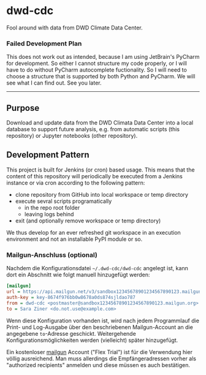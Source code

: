 # dwd-cdc

Fool around with data from DWD Climate Data Center.

### Failed Development Plan

This does not work out as intended, because I am using JetBrain's PyCharm for development. So either I cannot structure my code properly, or I will have to do without PyCharm autocomplete fuctionality. So I will need to choose a structure that is supported by both Python and PyCharm. We will see what I can find out. See you later.

----

## Purpose

Download and update data from the DWD Climata Data Center
into a local database to support future analysis, e.g. from
automatic scripts (this repository) or Jupyter notebooks
(other repository).

## Development Pattern

This project is built for Jenkins (or cron) based usage. 
This means that the content of this repository will 
periodically be executed from a Jenkins instance or via cron
according to the following pattern:
- clone repository from GitHub into local workspace or temp directory
- execute sevral scripts programatically
   - in the repo root folder 
   - leaving logs behind
- exit (and optionally remove workspace or temp directory)

We thus develop for an ever refreshed git workspace in an
execution environment and not an installable PyPI module or so.

### Mailgun-Anschluss (optional)

Nachdem die Konfigurationsdatei `~/.dwd-cdc/dwd-cdc` angelegt ist, 
kann dort ein Abschnitt wie folgt manuell hinzugefügt werden:

```ini
[mailgun]
url = https://api.mailgun.net/v3/sandbox12345678901234567890123.mailgun.org/messages
auth-key = key-8674f976bb0w8678a0ds874sjldao787
from = dwd-cdc <postmaster@sandbox12345678901234567890123.mailgun.org>
to = Sara Ziner <do.not.use@example.com>
```

Wenn diese Konfiguration vorhanden ist, wird nach jedem Programmlauf die Print- und Log-Ausgabe über den
beschriebenen Mailgun-Account an die angegebene `to`-Adresse geschickt. Weitergehende Konfigurationsmöglichkeiten
werden (vielleicht) später hinzugefügt.

Ein kostenloser [mailgun](https://www.mailgun.com/) Account ("Flex Trial") ist für die Verwendung hier völlig
ausreichend. Man muss allerdings die Empfängeradressen vorher als "authorized recipients" anmelden 
und diese müssen es auch bestätigen.


 
